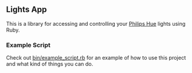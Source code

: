 ## Lights App

This is a library for accessing and controlling your [Philips Hue](http://www.meethue.com/) lights using Ruby.

### Example Script

Check out [bin/example_script.rb](https://github.com/dmerrick/lights_app/blob/master/bin/example_script.rb) for an example of how to use this project and what kind of things you can do.
